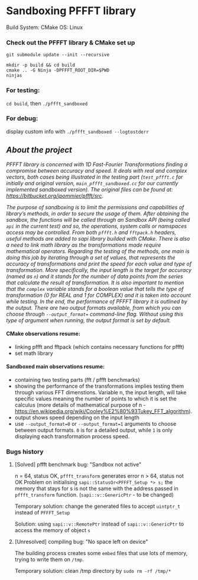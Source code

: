 # Sandboxing PFFFT library

Build System: CMake
OS: Linux

### Check out the PFFFT library & CMake set up
```
git submodule update --init --recursive

mkdir -p build && cd build
cmake .. -G Ninja -DPFFFT_ROOT_DIR=$PWD
ninjas
```
### For testing:
`cd build`, then `./pffft_sandboxed`

### For debug:
display custom info with
`./pffft_sandboxed --logtostderr`

## ***About the project***
*PFFFT library is concerned with 1D Fast-Fourier Transformations finding a
compromise between accuracy and speed. It deals with real and complex
vectors, both cases being illustrated in the testing part (`test_pffft.c`
for initially and original version, `main_pffft_sandboxed.cc` for our
currently implemented sandboxed version).
The original files can be found at: https://bitbucket.org/jpommier/pffft/src.*

*The purpose of sandboxing is to limit the permissions and capabilities of
library’s methods, in order to secure the usage of them.
After obtaining the sandbox, the functions will be called through an
Sandbox API (being called `api` in the current test) and so, the
operations, system calls or namspaces access may be controlled.
From both `pffft.h` and `fftpack.h` headers, useful methods are added to
sapi library builded with CMake. There is also a need to link math library
as the transformations made require mathematical operators.
Regarding the testing of the methods, one main is doing this job by
iterating through a set of values, that represents the accuracy of
transformations and print the speed for each value and type of
transformation. More specifically, the input length is the target for
accuracy (named as `n`) and it stands for the number of data points from
the series that calculate the result of transformation. It is also
important to mention that the `complex` variable stands for a boolean value
that tells the type of transformation (0 for REAL and 1 for COMPLEX) and
it is taken into account while testing.
In the end, the performance of PFFFT library it is outlined by the output.
There are two output formats available, from which you can choose through
`--output_format=` command-line flag.
Without using this type of argument when running, the output format is set
by default.*

#### CMake observations resume:
* linking pffft and fftpack (which contains necessary functions for pffft)
* set math library

#### Sandboxed main observations resume:
* containing two testing parts (fft / pffft benchmarks)
* showing the performance of the transformations implies
  testing them through various FFT dimenstions.
  Variable n, the input length, will take specific values
  meaning the number of points to which it is set the calculus
  (more details of mathematical purpose of n - https://en.wikipedia.org/wiki/Cooley%E2%80%93Tukey_FFT_algorithm).
* output shows speed depending on the input length
* use `--output_format=0` or `--output_format=1` arguments to choose between output formats.
  `0` is for a detailed output, while `1` is only displaying each transformation process speed.

### Bugs history
1. [Solved] pffft benchmark bug: "Sandbox not active"

   n = 64, status OK, `pffft_transform` generates error
   n > 64, status not OK
   Problem on initialising `sapi::StatusOr<PFFFT_Setup *> s;` the memory that stays
   for s is not the same with the address passed in `pffft_transform` function.
   (`sapi::v::GenericPtr` - to be changed)

   Temporary solution: change the generated files to accept
   `uintptr_t` instead of `PFFFT_Setup`

   Solution: using `sapi::v::RemotePtr` instead of `sapi::v::GenericPtr`
   to access the memory of object `s`

2. [Unresolved] compiling bug: "No space left on device"

   The building process creates some `embed` files that use lots of
   memory, trying to write them on `/tmp`.

   Temporary solution: clean /tmp directory by `sudo rm -rf /tmp/*`
